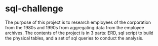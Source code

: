 # sql-challenge
The purpose of this project is to research employees of the corporation from the 1980s and 1990s from aggregating data from the employee archives.  The contents of the project is in 3 parts: ERD, sql script to build the physical tables, and a set of sql queries to conduct the analysis.
